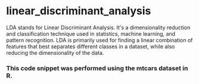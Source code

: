 # linear_discriminant_analysis
LDA stands for Linear Discriminant Analysis. It's a dimensionality reduction and classification technique used in statistics, machine learning, and pattern recognition. 
 LDA is primarily used for finding a linear combination of features that best separates different classes in a dataset, while also reducing the dimensionality of the data.
### This code snippet was performed using the mtcars dataset in R.
